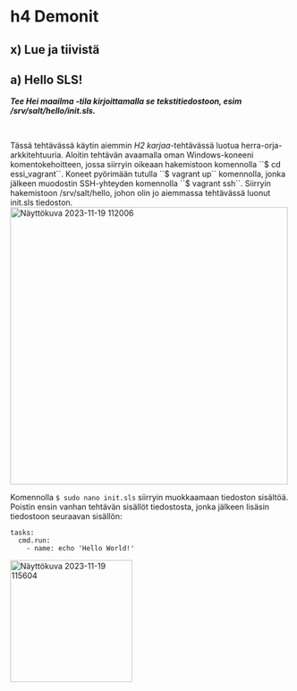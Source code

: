 # h4 Demonit
## x) Lue ja tiivistä

## a) Hello SLS!
<i><b>Tee Hei maailma -tila kirjoittamalla se tekstitiedostoon, esim /srv/salt/hello/init.sls.</i></b>

<p>&nbsp;</p>
Tässä tehtävässä käytin aiemmin <i>H2 karjaa</i>-tehtävässä luotua herra-orja-arkkitehtuuria. Aloitin tehtävän avaamalla oman Windows-koneeni komentokehoitteen, jossa siirryin oikeaan hakemistoon komennolla ``$ cd essi_vagrant``. Koneet pyörimään tutulla ``$ vagrant up`` komennolla, jonka jälkeen muodostin SSH-yhteyden komennolla ``$ vagrant ssh``. 
Siirryin hakemistoon /srv/salt/hello, johon olin jo aiemmassa tehtävässä luonut init.sls tiedoston. 

<img width="496" alt="Näyttökuva 2023-11-19 112006" src="https://github.com/esskra/palvelinten_hallinta/assets/148875302/c0a230c8-7fbe-4f73-bc04-ac6a98b11dc3">

Komennolla ``$ sudo nano init.sls`` siirryin muokkaamaan tiedoston sisältöä. Poistin ensin vanhan tehtävän sisällöt tiedostosta, jonka jälkeen lisäsin tiedostoon seuraavan sisällön:

```
tasks:
  cmd.run:
    - name: echo 'Hello World!'
```

<img width="218" alt="Näyttökuva 2023-11-19 115604" src="https://github.com/esskra/palvelinten_hallinta/assets/148875302/dc259370-c231-4107-9efc-14a3f5d583f9">

